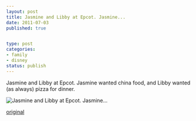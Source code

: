 ```yaml
--- 
layout: post
title: Jasmine and Libby at Epcot. Jasmine...
date: 2011-07-03
published: true


type: post
categories: 
- family
- disney
status: publish
---
```

Jasmine and Libby at Epcot. Jasmine wanted china food, and Libby wanted (as always) pizza for dinner.

![Jasmine and Libby at Epcot. Jasmine...](http://media.eick.us/2011/07/image12-500x375.jpg)

[original](http://media.eick.us/2011/07/image12.jpg)



